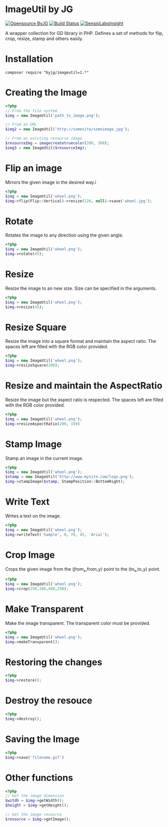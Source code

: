 # ImageUtil by JG

[![Opensource ByJG](https://img.shields.io/badge/opensource-byjg.com-brightgreen.svg)](http://opensource.byjg.com)
[![Build Status](https://travis-ci.org/byjg/imageutil.svg?branch=master)](https://travis-ci.org/byjg/imageutil)
[![SensioLabsInsight](https://insight.sensiolabs.com/projects/dbb67d29-e4c2-44c1-bcef-7b8ed0371332/mini.png)](https://insight.sensiolabs.com/projects/dbb67d29-e4c2-44c1-bcef-7b8ed0371332)


A wrapper collection for GD library in PHP. Defines a set of methods for flip, crop, resize, stamp and others easily.

# Installation

```
composer require "byjg/imageutil=1.*"
```


# Creating the Image

```php
<?php
// From the file system
$img = new ImageUtil('path_to_image.png');

// From an URL
$img2 = new ImageUtil('http://somesite/someimage.jpg');

// From an existing resource image
$resourceImg = imagecreatetruecolor(200, 300);
$img3 = new ImageUtil($resourceImg);
```

# Flip an image

Mirrors the given image in the desired way.i

```php
<?php
$img = new ImageUtil('wheel.png');
$img->flip(Flip::Vertical)->resize(120, null)->save('wheel.jpg');
```

# Rotate

Rotates the image to any direction using the given angle.

```php
<?php
$img = new ImageUtil('wheel.png');
$img->rotate(45);
```

# Resize

Resize the image to an new size. Size can be specified in the arguments.

```php
<?php
$img = new ImageUtil('wheel.png');
$img->resize(45);
```

# Resize Square

Resize the image into a square format and maintain the aspect ratio. The spaces left are filled with the RGB color provided.

```php
<?php
$img = new ImageUtil('wheel.png');
$img->resizeSquare(200);
```

# Resize and maintain the AspectRatio

Resize the image but the aspect ratio is respected. The spaces left are filled with the RGB color provided.

```php
<?php
$img = new ImageUtil('wheel.png');
$img->resizeAspectRatio(200, 150)
```

# Stamp Image

Stamp an image in the current image.

```php
<?php
$img = new ImageUtil('wheel.png');
$stamp = new ImageUtil('http://www.mysite.com/logo.png');
$img->stampImage($stamp, StampPosition::BottomRight);
```

# Write Text

Writes a text on the image.

```php
<?php
$img = new ImageUtil('wheel.png');
$img->writeText('Sample', 0, 70, 45, 'Arial');
```

# Crop Image

Crops the given image from the ($from_x,$from_y) point to the ($to_x,$to_y) point.

```php
<?php
$img = new ImageUtil('wheel.png');
$img->crop(250,200,400,250);
```

# Make Transparent

Make the image transparent. The transparent color must be provided.

```php
<?php
$img = new ImageUtil('wheel.png');
$img->makeTransparent();
```

# Restoring the changes

```php
<?php
$img->restore();
```

# Destroy the resouce

```php
<?php
$img->destroy();
```

# Saving the Image

```php
<?php
$img->save('filename.gif')
```

# Other functions

```php
<?php
// Get the image dimension
$witdh = $img->getWidth();
$height = $img->getHeight();

// Get the image resource
$resource = $img->getImage();
````

